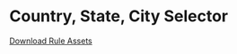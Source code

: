 # Country, State, City Selector

[Download Rule Assets](https://github.com/corticon/templates/blob/main/Dynamic-Form-Templates/Country-State-City-Selector/Rule%20Assets.zip)

